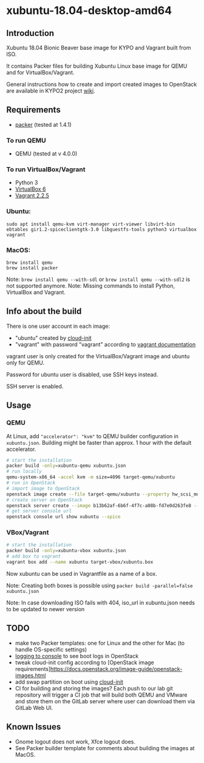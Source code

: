 # xubuntu-18.04-desktop-amd64

## Introduction

Xubuntu 18.04 Bionic Beaver base image for KYPO and Vagrant built from ISO.

It contains Packer files for building Xubuntu Linux base image for QEMU and for VirtualBox/Vagrant.

General instructions how to create and import created images to OpenStack
are available in KYPO2 project [wiki](https://gitlab.ics.muni.cz/kypo2/kypo2-project/wikis/images-openstack).

## Requirements

* [packer](http://www.packer.io/downloads.html) (tested at 1.4.1)

### To run QEMU
* QEMU (tested at v 4.0.0)

### To run VirtualBox/Vagrant
* Python 3
* [VirtualBox 6](https://www.virtualbox.org/wiki/Download_Old_Builds_6_0)
* [Vagrant 2.2.5](https://www.vagrantup.com/downloads.html)

### Ubuntu:
```
sudo apt install qemu-kvm virt-manager virt-viewer libvirt-bin ebtables gir1.2-spiceclientgtk-3.0 libguestfs-tools python3 virtualbox vagrant
```

### MacOS:
```
brew install qemu
brew install packer
```
Note: `brew install qemu --with-sdl` or `brew install qemu --with-sdl2` is not supported anymore.
Note: Missing commands to install Python, VirtualBox and Vagrant.

## Info about the build

There is one user account in each image:

*  "ubuntu" created by [cloud-init](https://cloudinit.readthedocs.io/en/latest/)
*  "vagrant" with password "vagrant" according to [vagrant documentation](https://www.vagrantup.com/docs/boxes/base.html#quot-vagrant-quot-user)

vagrant user is only created for the VirtualBox/Vagrant image and ubuntu only for QEMU.

Password for ubuntu user is disabled, use SSH keys instead.

SSH server is enabled.

## Usage

### QEMU

At Linux, add `"accelerator": "kvm"` to QEMU builder configuration in `xubuntu.json`. 
Building might be faster than approx. 1 hour with the default accelerator. 

```bash
# start the installation
packer build -only=xubuntu-qemu xubuntu.json
# run locally
qemu-system-x86_64 -accel kvm -m size=4096 target-qemu/xubuntu
# run in OpenStack
# import image to OpenStack
openstack image create --file target-qemu/xubuntu --property hw_scsi_model=virtio-scsi --property hw_disk_bus=scsi --property hw_rng_model=virtio --property hw_qemu_guest_agent=yes --property os_require_quiesce=yes --property os_type=linux --property os_distro=ubuntu xubuntu-amd64
# create server on OpenStack
openstack server create --image b13b62af-6b6f-4f7c-a08b-fd7e0d263fe8 --flavor csirtmu.small2x4  xubuntu
# get server console url
openstack console url show xubuntu --spice
```

### VBox/Vagrant
```bash
# start the installation
packer build -only=xubuntu-vbox xubuntu.json
# add box to vagrant
vagrant box add --name xubuntu target-vbox/xubuntu.box
```

Now xubuntu can be used in Vagrantfile as a name of a box.

Note: Creating both boxes is possible using `packer build -parallel=false xubuntu.json`

Note: In case downloading ISO fails with 404, iso_url in xubuntu.json needs to be updated to newer version

## TODO

* make two Packer templates: one for Linux and the other for Mac (to handle OS-specific settings)
* [logging to console](https://docs.openstack.org/image-guide/openstack-images.html#ensure-image-writes-boot-log-to-console) to see boot logs in OpenStack
* tweak cloud-init config according to [OpenStack image requirements]https://docs.openstack.org/image-guide/openstack-images.html
* add swap partition on boot using [cloud-init](https://cloudinit.readthedocs.io/en/latest/topics/modules.html?highlight=swap#mounts)
* CI for building and storing the images? Each push to our lab git
repository will trigger a CI job that will build both QEMU and VMware and store
them on the GitLab server where user can download them via GitLab Web UI.

## Known Issues

* Gnome logout does not work, Xfce logout does. 
* See Packer builder template for comments about building the images at MacOS.
